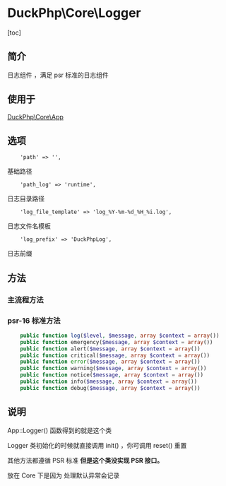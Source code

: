 # DuckPhp\Core\Logger
[toc]

## 简介
日志组件 ，满足 psr 标准的日志组件

## 使用于

[DuckPhp\Core\App](Core-App.md)

## 选项

        'path' => '',
基础路径

        'path_log' => 'runtime',
日志目录路径

        'log_file_template' => 'log_%Y-%m-%d_%H_%i.log',
日志文件名模板 

        'log_prefix' => 'DuckPhpLog',
日志前缀
## 方法
### 主流程方法

### psr-16 标准方法
```php
    public function log($level, $message, array $context = array())
    public function emergency($message, array $context = array())
    public function alert($message, array $context = array())
    public function critical($message, array $context = array())
    public function error($message, array $context = array())
    public function warning($message, array $context = array())
    public function notice($message, array $context = array())
    public function info($message, array $context = array())
    public function debug($message, array $context = array())
```

## 说明

App::Logger() 函数得到的就是这个类

Logger 类初始化的时候就直接调用 init() ，你可调用 reset() 重置

其他方法都遵循 PSR 标准 **但是这个类没实现 PSR 接口。**

放在 Core 下是因为 处理默认异常会记录

